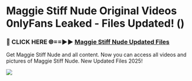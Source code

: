 # Maggie Stiff Nude Original Videos 0nlyFans Leaked - Files Updated! ()

<h3>🔴 CLICK HERE 🌐==►► <a href="https://tinyurl.com/2p9ay9w9" rel="nofollow">Maggie Stiff Nude Updated Files</a></h3>

Get Maggie Stiff Nude and all content. Now you can access all videos and pictures of Maggie Stiff Nude. New Updated Files 2025!

[![](https://i.imgur.com/KQgVmj3.gif)](https://tinyurl.com/2p9ay9w9)
